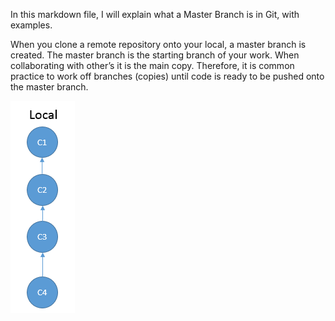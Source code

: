 In this markdown file, I will explain what a Master Branch is in Git, with examples.

When you clone a remote repository onto your local, a master branch is created. The master branch is the starting branch of your work. When collaborating with other’s it is the main copy. Therefore, it is common practice to work off branches (copies) until code is ready to be pushed onto the master branch.

![masterbranch](/images/images/GitCommands/masterbranch.png)

